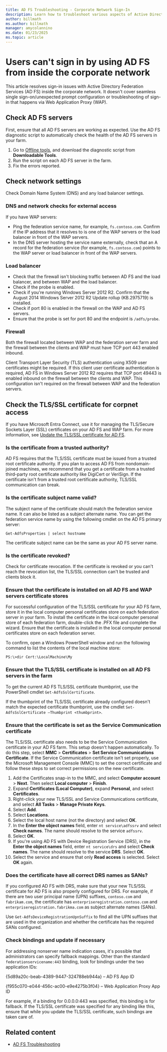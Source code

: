 ```yaml
---
title: AD FS Troubleshooting - Corporate Network Sign-In
description: Learn how to troubleshoot various aspects of Active Directory Federation Services (AD FS) sign-in from inside the corporate network.
author: billmath
ms.author: billmath
manager: amycolannino
ms.date: 01/23/2025
ms.topic: article
---
```


# Users can't sign in by using AD FS from inside the corporate network

This article resolves sign-in issues with Active Directory Federation Services (AD FS) inside the corporate network. It doesn't cover seamless single sign-on/unexpected prompt configuration or troubleshooting of sign-in that happens via Web Application Proxy (WAP).

## Check AD FS servers

First, ensure that all AD FS servers are working as expected. Use the AD FS diagnostic script to automatically check the health of the AD FS servers in your farm.

 1. Go to [Offline tools](../operations/offline-tools.md), and download the diagnostic script from **Downloadable Tools**.
 1. Run the script on each AD FS server in the farm.
 1. Fix the errors reported.

## Check network settings

Check Domain Name System (DNS) and any load balancer settings.

### DNS and network checks for external access

If you have WAP servers:

- Ping the federation service name, for example, `fs.contoso.com`. Confirm if the IP address that it resolves to is one of the WAP servers or the load balancer in front of the WAP servers.
- In the DNS server hosting the service name externally, check that an A record for the federation service (for example, `fs.contoso.com`) points to the WAP server or load balancer in front of the WAP servers.

### Load balancer

- Check that the firewall isn't blocking traffic between AD FS and the load balancer, and between WAP and the load balancer.
- Check if the probe is enabled.
- Check if you're running Windows Server 2012 R2. Confirm that the August 2014 Windows Server 2012 R2 Update rollup (KB.2975719) is installed.
- Check if port 80 is enabled in the firewall on the WAP and AD FS servers.
- Ensure that the probe is set for port 80 and the endpoint is `/adfs/probe`.

### Firewall

Both the firewall located between WAP and the federation server farm and the firewall between the clients and WAP must have TCP port 443 enabled inbound.

Client Transport Layer Security (TLS) authentication using X509 user certificates might be required. If this client user certificate authentication is required, AD FS in Windows Server 2012 R2 requires that TCP port 49443 is enabled inbound on the firewall between the clients and WAP. This configuration isn't required on the firewall between WAP and the federation servers.

## Check the TLS/SSL certificate for corpnet access

If you have Microsoft Entra Connect, use it for managing the TLS/Secure Sockets Layer (SSL) certificates on your AD FS and WAP farm. For more information, see [Update the TLS/SSL certificate for AD FS](/entra/identity/hybrid/connect/how-to-connect-fed-ssl-update).

### Is the certificate from a trusted authority?

AD FS requires that the TLS/SSL certificate must be issued from a trusted root certificate authority. If you plan to access AD FS from nondomain-joined machines, we recommend that you get a certificate from a trusted third-party root certificate authority like DigiCert or VeriSign. If the certificate isn't from a trusted root certificate authority, TLS/SSL communication can break.

### Is the certificate subject name valid?

The subject name of the certificate should match the federation service name. It can also be listed as a subject alternate name. You can get the federation service name by using the following cmdlet on the AD FS primary server:

`Get-AdfsProperties | select hostname`

The certificate subject name can be the same as your AD FS server name.

### Is the certificate revoked?

Check for certificate revocation. If the certificate is revoked or you can't reach the revocation list, the TLS/SSL connection can't be trusted and clients block it.

### Ensure that the certificate is installed on all AD FS and WAP servers certificate stores

For successful configuration of the TLS/SSL certificate for your AD FS farm, store it in the local computer personal certificates store on each federation server in your farm. To install the certificate in the local computer personal store of each federation farm, double-click the .PFX file and complete the wizard. Ensure that the certificate is installed in the local computer personal certificates store on each federation server.

To confirm, open a Windows PowerShell window and run the following command to list the contents of the local machine store:

`PS:\>dir Cert:\LocalMachine\My`

### Ensure that the TLS/SSL certificate is installed on all AD FS servers in the farm

To get the current AD FS TLS/SSL certificate thumbprint, use the PowerShell cmdlet `Get-AdfsSslCertificate`.

If the thumbprint of the TLS/SSL certificate already configured doesn't match the expected certificate thumbprint, use the cmdlet `Set-AdfsSslCertificate –Thumbprint <thumbprint>`.

### Ensure that the certificate is set as the Service Communication certificate

The TLS/SSL certificate also needs to be the Service Communication certificate in your AD FS farm. This setup doesn't happen automatically. To do this step, select **MMC** > **Certificates** > **Set Service Communications Certificate**. If the Service Communication certificate isn't set properly, use the Microsoft Management Console (MMC) to set the correct certificate and follow these steps to set correct permissions on the new certificate.

 1. Add the Certificates snap-in to the MMC, and select **Computer account** > **Next**. Then select **Local computer** > **Finish**.
 1. Expand **Certificates (Local Computer)**, expand **Personal**, and select **Certificates**.
 1. Right-click your new TLS/SSL and Service Communications certificate, and select **All Tasks** > **Manage Private Keys**.
 1. Select **Add**.
 1. Select **Locations**.
 1. Select the local host name (not the directory) and select **OK**.
 1. In the **Enter the object names** field, enter `nt service\adfssrv` and select **Check names**. The name should resolve to the service `adfssrv`.
 1. Select **OK**.
 1. If you're using AD FS with Device Registration Service (DRS), in the **Enter the object names** field, enter `nt service\drs` and select **Check names**. The name should resolve to the service **DRS**. Select **OK**.
 1. Select the service and ensure that only **Read access** is selected. Select **OK** again.

### Does the certificate have all correct DRS names as SANs?

If you configured AD FS with DRS, make sure that your new TLS/SSL certificate for AD FS is also properly configured for DRS. For example, if there are two user principal name (UPN) suffixes, `contoso.com` and `fabrikam.com`, the certificate has `enterpriseregistration.contoso.com` and `enterpriseregistration.fabrikma.com` as subject alternate names (SANs).

Use `Get-AdfsDeviceRegistrationUpnSuffix` to find all the UPN suffixes that are used in the organization and whether the certificate has the required SANs configured.

### Check bindings and update if necessary

For addressing nonserver name indication cases, it's possible that administrators can specify fallback mappings. Other than the standard `federationservicename:443` binding, look for bindings under the two application IDs:

{5d89a20c-beab-4389-9447-324788eb944a} – AD FS App ID

{f955c070-e044-456c-ac00-e9e4275b3f04} – Web Application Proxy App ID

For example, if a binding for 0.0.0.0:443 was specified, this binding is for fallback. If the TLS/SSL certificate was specified for any binding like this, ensure that while you update the TLS/SSL certificate, such bindings are taken care of.

## Related content

- [AD FS Troubleshooting](ad-fs-tshoot-overview.md)